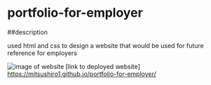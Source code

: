 # portfolio-for-employer

##description

used html and css to design a website that would be used for future reference for employers

![image of website](https://user-images.githubusercontent.com/68488835/213056875-628717ac-a17c-4658-8f04-b87e80ba929c.png)
[link to deployed website] https://mitsushiro1.github.io/portfolio-for-employer/
